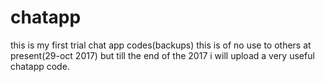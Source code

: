 # chatapp
this is my first trial chat app codes(backups)
this  is of no use to others at present(29-oct 2017) but till  the end of the 2017
i will upload a very useful chatapp code.
